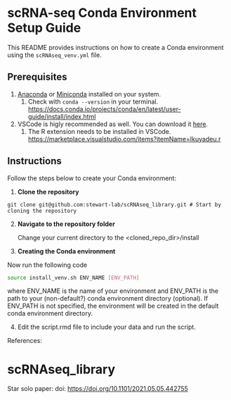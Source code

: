 # scRNA-seq Conda Environment Setup Guide

This README provides instructions on how to create a Conda environment using the `scRNAseq_venv.yml` file. 

## Prerequisites

1. [Anaconda](https://www.anaconda.com/products/distribution) or [Miniconda](https://docs.conda.io/en/latest/miniconda.html) installed on your system.
   1. Check with `conda --version` in your terminal. https://docs.conda.io/projects/conda/en/latest/user-guide/install/index.html 
2. VSCode is higly recommended as well. You can download it [here](https://code.visualstudio.com/download).
   1. The R extension needs to be installed in VSCode. https://marketplace.visualstudio.com/items?itemName=Ikuyadeu.r

## Instructions

Follow the steps below to create your Conda environment:

1. **Clone the repository**

``` git clone git@github.com:stewart-lab/scRNAseq_library.git # Start by cloning the repository ```


2. **Navigate to the repository folder**

   Change your current directory to the <cloned_repo_dir>/install


3. **Creating the Conda environment**

Now run the following code
```bash
source install_venv.sh ENV_NAME [ENV_PATH]
```
where ENV_NAME is the name of your environment and ENV_PATH is the path to your (non-default?) conda environment directory (optional). If ENV_PATH is not specified, the environment will be created in the default conda environment directory.

4. Edit the script.rmd file to include your data and run the script. 

References:

# scRNAseq_library
Star solo paper: doi: https://doi.org/10.1101/2021.05.05.442755
